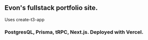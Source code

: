 ## Evon's fullstack portfolio site.

Uses create-t3-app

### PostgresQL, Prisma, tRPC, Next.js. Deployed with Vercel.
